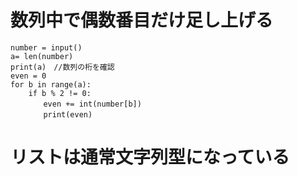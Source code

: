 # 数列中で偶数番目だけ足し上げる
    number = input()
    a= len(number) 
    print(a)　//数列の桁を確認
    even = 0
    for b in range(a):
        if b % 2 != 0:
        　　even += int(number[b])
        　　print(even)
# リストは通常文字列型になっている         
